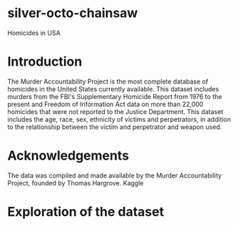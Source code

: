# silver-octo-chainsaw
Homicides in USA

# Introduction
The Murder Accountability Project is the most complete database of homicides in the United States currently available. This dataset includes murders from the FBI's Supplementary Homicide Report from 1976 to the present and Freedom of Information Act data on more than 22,000 homicides that were not reported to the Justice Department. This dataset includes the age, race, sex, ethnicity of victims and perpetrators, in addition to the relationship between the victim and perpetrator and weapon used.

# Acknowledgements
The data was compiled and made available by the Murder Accountability Project, founded by Thomas Hargrove.
Kaggle 

# Exploration of the dataset 
